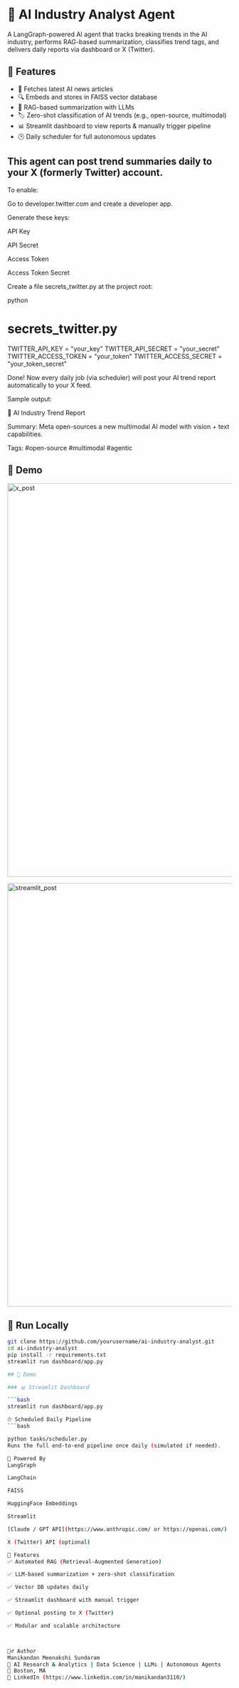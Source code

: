 # 🧠 AI Industry Analyst Agent

A LangGraph-powered AI agent that tracks breaking trends in the AI industry, performs RAG-based summarization, classifies trend tags, and delivers daily reports via dashboard or X (Twitter).

## 🔧 Features
- 📰 Fetches latest AI news articles
- 🔍 Embeds and stores in FAISS vector database
- 🧠 RAG-based summarization with LLMs
- 🏷️ Zero-shot classification of AI trends (e.g., open-source, multimodal)
- 📊 Streamlit dashboard to view reports & manually trigger pipeline
- 🕒 Daily scheduler for full autonomous updates



## This agent can post trend summaries daily to your X (formerly Twitter) account.

To enable:

Go to developer.twitter.com and create a developer app.

Generate these keys:

API Key

API Secret

Access Token

Access Token Secret

Create a file secrets_twitter.py at the project root:

python
# secrets_twitter.py
TWITTER_API_KEY = "your_key"
TWITTER_API_SECRET = "your_secret"
TWITTER_ACCESS_TOKEN = "your_token"
TWITTER_ACCESS_SECRET = "your_token_secret"


Done! Now every daily job (via scheduler) will post your AI trend report automatically to your X feed.

Sample output:


🧠 AI Industry Trend Report

Summary:
Meta open-sources a new multimodal AI model with vision + text capabilities.

Tags: #open-source #multimodal #agentic


## 📸 Demo

<img width="1286" height="885" alt="x_post" src="https://github.com/user-attachments/assets/a215d4f4-7aa3-4f86-9e01-73c724c4900b" />


[<img width="1918" height="952" alt="streamlit_post" src="https://github.com/user-attachments/assets/2c47c85b-9873-472e-ac9d-1051603d9d2f" />
](https://github.com/tonystark3110/AI-Industry-Analyst-Agent/blob/main/steamlit_post.png)


## 🚀 Run Locally

```bash
git clone https://github.com/yourusername/ai-industry-analyst.git
cd ai-industry-analyst
pip install -r requirements.txt
streamlit run dashboard/app.py

## 🚀 Demo

### 📊 Streamlit Dashboard

```bash
streamlit run dashboard/app.py

⏱ Scheduled Daily Pipeline
```bash

python tasks/scheduler.py
Runs the full end-to-end pipeline once daily (simulated if needed).

🧠 Powered By
LangGraph

LangChain

FAISS

HuggingFace Embeddings

Streamlit

[Claude / GPT API](https://www.anthropic.com/ or https://openai.com/)

X (Twitter) API (optional)

📌 Features
✅ Automated RAG (Retrieval-Augmented Generation)

✅ LLM-based summarization + zero-shot classification

✅ Vector DB updates daily

✅ Streamlit dashboard with manual trigger

✅ Optional posting to X (Twitter)

✅ Modular and scalable architecture



🙋‍♂️ Author
Manikandan Meenakshi Sundaram
🚀 AI Research & Analytics | Data Science | LLMs | Autonomous Agents
📍 Boston, MA
🔗 LinkedIn (https://www.linkedin.com/in/manikandan3110/)


